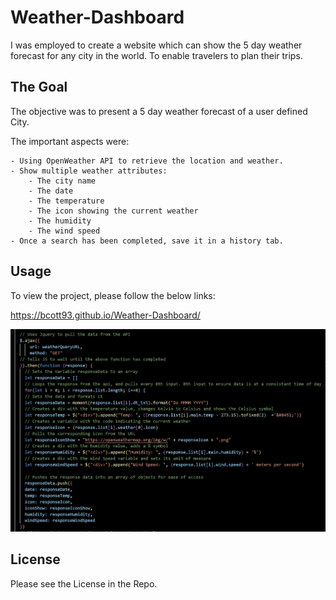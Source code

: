 # Weather-Dashboard

I was employed to create a website which can show the 5 day weather forecast for any city in the world. To enable travelers to plan their trips. 

## The Goal

The objective was to present a 5 day weather forecast of a user defined City.

The important aspects were:

    - Using OpenWeather API to retrieve the location and weather.
    - Show multiple weather attributes:
        - The city name
        - The date
        - The temperature
        - The icon showing the current weather
        - The humidity
        - The wind speed
    - Once a search has been completed, save it in a history tab.
    

## Usage

To view the project, please follow the below links:

https://bcott93.github.io/Weather-Dashboard/


![Sample Code](assets\images\sample-code.jpg)

## License

Please see the License in the Repo.
